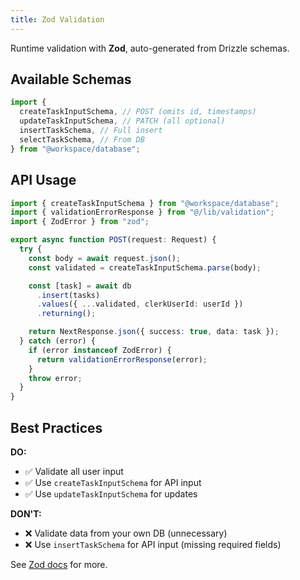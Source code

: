 ```yaml
---
title: Zod Validation
---
```


Runtime validation with **Zod**, auto-generated from Drizzle schemas.

## Available Schemas

```typescript
import {
  createTaskInputSchema, // POST (omits id, timestamps)
  updateTaskInputSchema, // PATCH (all optional)
  insertTaskSchema, // Full insert
  selectTaskSchema, // From DB
} from "@workspace/database";
```

## API Usage

```typescript
import { createTaskInputSchema } from "@workspace/database";
import { validationErrorResponse } from "@/lib/validation";
import { ZodError } from "zod";

export async function POST(request: Request) {
  try {
    const body = await request.json();
    const validated = createTaskInputSchema.parse(body);

    const [task] = await db
      .insert(tasks)
      .values({ ...validated, clerkUserId: userId })
      .returning();

    return NextResponse.json({ success: true, data: task });
  } catch (error) {
    if (error instanceof ZodError) {
      return validationErrorResponse(error);
    }
    throw error;
  }
}
```

## Best Practices

**DO:**

- ✅ Validate all user input
- ✅ Use `createTaskInputSchema` for API input
- ✅ Use `updateTaskInputSchema` for updates

**DON'T:**

- ❌ Validate data from your own DB (unnecessary)
- ❌ Use `insertTaskSchema` for API input (missing required fields)

See [Zod docs](https://zod.dev) for more.
